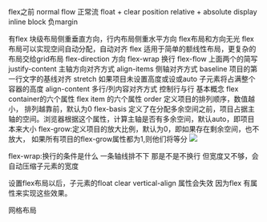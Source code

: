 flex之前
	normal flow 正常流
	float + clear
	position relative  + absolute
	display inline block 
	负margin
	
有flex
	块级布局侧重垂直方向，行内布局侧重水平方向 flex布局和方向无光
	flex 布局可以实现空间自动分配，自动对齐
	flex 适用于简单的额线性布局，更复杂的布局交给grid布局
	flex-direction 方向
	flex-wrap 换行
	flex-flow 上面两个的简写
	justify-content 主轴方向对齐方式
	align-items 侧轴对齐方式
		baseline 项目的第一行文字的基线对齐
		stretch  如果项目未设置高度或设或auto 子元素将占满整个容器的高度
	align-content 多行/列内容对齐方式 控制行与行 
基本概念
flex container的六个属性
flex item 的六个属性
	order 定义项目的排列顺序，数值越小， 排列越靠前，默认为0
	flex-basis 定义了在分配多余空间之前，项目占据主轴的空间。浏览器根据这个属性，计算主轴是否有多余空间，默认auto，即项目本来大小
	flex-grow:定义项目的放大比例，默认为0，即如果存在剩余空间，也不放大，
		如果所有项目的flex-grow属性都为1,则他们将等分
![](https://i.loli.net/2020/04/01/aywiFSuCnfZJ7Ov.png)

flex-wrap:换行的条件是什么  一条轴线排不下   那是不是不换行 但宽度又不够，会自动压缩子元素的宽度

设置flex布局以后，子元素的float clear vertical-align 属性会失效  因为flex 有属性来实现这些效果。

网格布局

